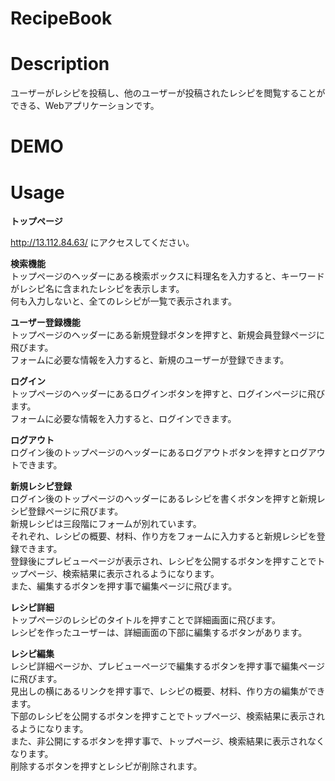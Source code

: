 RecipeBook
====

# Description
ユーザーがレシピを投稿し、他のユーザーが投稿されたレシピを閲覧することができる、Webアプリケーションです。

# DEMO

# Usage
**トップページ**  

http://13.112.84.63/  にアクセスしてください。

**検索機能**  
トップページのヘッダーにある検索ボックスに料理名を入力すると、キーワードがレシピ名に含まれたレシピを表示します。  
何も入力しないと、全てのレシピが一覧で表示されます。  

**ユーザー登録機能**  
トップページのヘッダーにある新規登録ボタンを押すと、新規会員登録ページに飛びます。  
フォームに必要な情報を入力すると、新規のユーザーが登録できます。  

**ログイン**  
トップページのヘッダーにあるログインボタンを押すと、ログインページに飛びます。  
フォームに必要な情報を入力すると、ログインできます。  

**ログアウト**  
ログイン後のトップページのヘッダーにあるログアウトボタンを押すとログアウトできます。  

**新規レシピ登録**  
ログイン後のトップページのヘッダーにあるレシピを書くボタンを押すと新規レシピ登録ページに飛びます。  
新規レシピは三段階にフォームが別れています。  
それぞれ、レシピの概要、材料、作り方をフォームに入力すると新規レシピを登録できます。  
登録後にプレビューページが表示され、レシピを公開するボタンを押すことでトップページ、検索結果に表示されるようになります。  
また、編集するボタンを押す事で編集ページに飛びます。  

**レシピ詳細**  
トップページのレシピのタイトルを押すことで詳細画面に飛びます。  
レシピを作ったユーザーは、詳細画面の下部に編集するボタンがあります。  

**レシピ編集**  
レシピ詳細ページか、プレビューページで編集するボタンを押す事で編集ページに飛びます。  
見出しの横にあるリンクを押す事で、レシピの概要、材料、作り方の編集ができます。  
下部のレシピを公開するボタンを押すことでトップページ、検索結果に表示されるようになります。  
また、非公開にするボタンを押す事で、トップページ、検索結果に表示されなくなります。  
削除するボタンを押すとレシピが削除されます。  